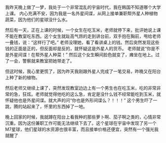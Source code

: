 我昨天晚上做了一梦，我处于一个非常混乱的宇宙时代，我在韩国不知道哪个大学上课。
内心充满不安，因为我是一名外星间谍，从网上接单兼职帮外星人种植物蔬菜，因为他们的星球没什么水。

然后有一天，正在上课的时候，一个女生在吃玉米，老师就停下来，批评她说上课不能在教室吃东西。这个女生就趾高气昂的走到讲台前，双手抱在胸前，甩给老师一叠钱，说：“这样行了吧。” 老师没理她，看了看讲桌上的钱。然后突然发现这些钱的正面是正的，但反面却是反的，就怀疑这是外星人的货币。 老师就说“你是不是外星间谍！在帮外星人种菜！” 然后这个女生瞬间脸色就变了，瘫坐在地上。过了一会，警察就来教室把她带走了。

但这时候，我心里更慌了，因为昨天我刚跟外星人完成了一笔交易，昨晚又在阳台上种了新的植物。

然后老师又继续上课了，突然发现教室边边上有一个男生也在吃玉米，吃的非常非常的急，狂炫。老师就觉得他吃的这么急，肯定是没什么钱不经常能吃到玉米，就怀疑他也是外星间谍。就大声的问“你也是外形间谍么？！！！” 这个男生吓了一跳，腾的站起来了，怀里的东西掉了一地。

晚上回家的时候，我就蹲在阳台上看我种的那些萝卜啊、茄子啊之类的，心情非常沉重。因为这份兼职工作可能无法继续下去了。这个星球在宇宙中发现了另一个M7星球，他们星球的水资源也很丰富，而且接单价格还便宜，突然有一个强光我就醒了